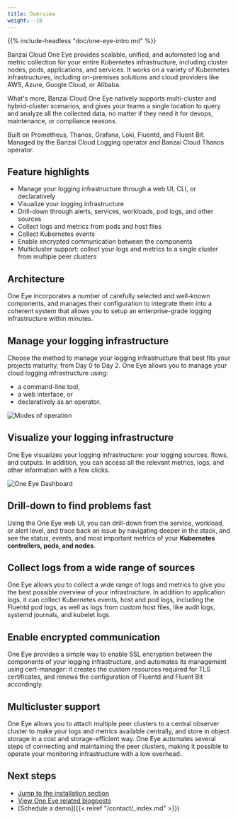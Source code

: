 ```yaml
---
title: Overview
weight: -10
---
```


{{% include-headless "doc/one-eye-intro.md" %}}

Banzai Cloud One Eye provides scalable, unified, and automated log and metric collection for your entire Kubernetes infrastructure, including cluster nodes, pods, applications, and services. It works on a variety of Kubernetes infrastructures, including on-premises solutions and cloud providers like AWS, Azure, Google Cloud, or Alibaba.

What's more, Banzai Cloud One Eye natively supports multi-cluster and hybrid-cluster scenarios, and gives your teams a single location to query and analyze all the collected data, no matter if they need it for devops, maintenance, or compliance reasons.

Built on Prometheus, Thanos, Grafana, Loki, Fluentd, and Fluent Bit. Managed by the Banzai Cloud Logging operator and Banzai Cloud Thanos operator.

## Feature highlights

- Manage your logging infrastructure through a web UI, CLI, or declaratively
- Visualize your logging infrastructure
- Drill-down through alerts, services, workloads, pod logs, and other sources
- Collect logs and metrics from pods and host files
- Collect Kubernetes events
- Enable encrypted communication between the components
- Multicluster support: collect your logs and metrics to a single cluster from multiple peer clusters

## Architecture

One Eye incorporates a number of carefully selected and well-known components, and manages their configuration to integrate them into a coherent system that allows you to setup an enterprise-grade logging infrastructure within minutes.

<!-- FIXME Architecture abra -->

## Manage your logging infrastructure

Choose the method to manage your logging infrastructure that best fits your projects maturity, from Day 0 to Day 2. One Eye allows you to manage your cloud logging infrastructure using:

- a command-line tool,
- a web interface, or
- declaratively as an operator.

![Modes of operation](/docs/one-eye/headless/day0-2.gif)

## Visualize your logging infrastructure

One Eye visualizes your logging infrastructure: your logging sources, flows, and outputs. In addition, you can access all the relevant metrics, logs, and other information with a few clicks.

![One Eye Dashboard](/docs/one-eye/configure-logging-infrastructure/configuration-overview/overview-nocallouts.png)

## Drill-down to find problems fast

Using the One Eye web UI, you can drill-down from the service, workload, or alert level, and trace back an issue by navigating deeper in the stack, and see the status, events, and most important metrics of your **Kubernetes controllers, pods, and nodes**.

## Collect logs from a wide range of sources

One Eye allows you to collect a wide range of logs and metrics to give you the best possible overview of your infrastructure.
In addition to application logs, it can collect Kubernetes events, host and pod logs, including the Fluentd pod logs, as well as logs from custom host files, like audit logs, systemd journals, and kubelet logs.

## Enable encrypted communication

One Eye provides a simple way to enable SSL encryption between the components of your logging infrastructure, and automates its management using cert-manager: it creates the custom resources required for TLS certificates, and renews the configuration of Fluentd and Fluent Bit accordingly.

## Multicluster support

One Eye allows you to attach multiple peer clusters to a central observer cluster to make your logs and metrics available centrally, and store in object storage in a cost and storage-efficient way. One Eye automates several steps of connecting and maintaining the peer clusters, making it possible to operate your monitoring infrastructure with a low overhead.

<!-- FIXME: Figure, link -->

## Next steps

- [Jump to the installation section](../cli/install/)
- [View One Eye related blogposts](/tags/observability/)
- [Schedule a demo]({{< relref "/contact/_index.md" >}})
